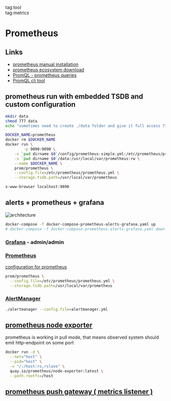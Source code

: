 tag:tool  
tag:metrics  

# Prometheus
## Links
* [prometheus manual installation](https://codewizardly.com/prometheus-on-aws-ec2-part1/)
* [prometheus ecosystem download](https://prometheus.io/download/)
* [PromQL - prometheus queries](https://prometheus.io/docs/prometheus/latest/querying/examples/)
* [PromQL cli tool](https://github.com/nalbury/promql-cli)

## prometheus run with embedded TSDB and custom configuration
```sh
mkdir data
chmod 777 data
echo "sometimes need to create ./data folder and give it full access 777 "

DOCKER_NAME=prometheus
docker rm $DOCKER_NAME
docker run \
        -p 9090:9090 \
	-v `pwd dirname $0`/config/prometheus-simple.yml:/etc/prometheus/prometheus.yml  \
	-v `pwd dirname $0`/data:/usr/local/var/prometheus:rw \
	--name $DOCKER_NAME \
	prom/prometheus \
	--config.file=/etc/prometheus/prometheus.yml \
	--storage.tsdb.path=/usr/local/var/prometheus

x-www-browser localhost:9090
```

## alerts + prometheus + grafana 
![architecture](https://github.com/cherkavi/docker-images/assets/8113355/2dd80a65-1400-44f1-8e58-5432bd9e55ab)
```sh
docker-compose -f docker-compose-prometheus-alerts-grafana.yaml up
# docker-compose -f docker-compose-prometheus-alerts-grafana.yaml down
```

### [Grafana](http://localhost:3000/) - admin/admin  
### [Prometheus](http://localhost:9090/graph)  
[configuration for prometheus](https://prometheus.io/docs/prometheus/latest/getting_started/)
```sh
prom/prometheus \
  --config.file=/etc/prometheus/prometheus.yml \
  --storage.tsdb.path=/usr/local/var/prometheus
```
### [AlertManager](http://localhost:9093/)  
```sh
./alertmanager --config.file=alertmanager.yml
```

## [prometheus node exporter](https://prometheus.io/docs/guides/node-exporter/)
prometheus is working in pull mode, that means 
observed system should emit http-endpoint on some port
```sh
docker run -d \
  --net="host" \
  --pid="host" \
  -v "/:/host:ro,rslave" \
  quay.io/prometheus/node-exporter:latest \
  --path.rootfs=/host
```

## [prometheus push gateway ( metrics listener )](https://github.com/prometheus/pushgateway)
